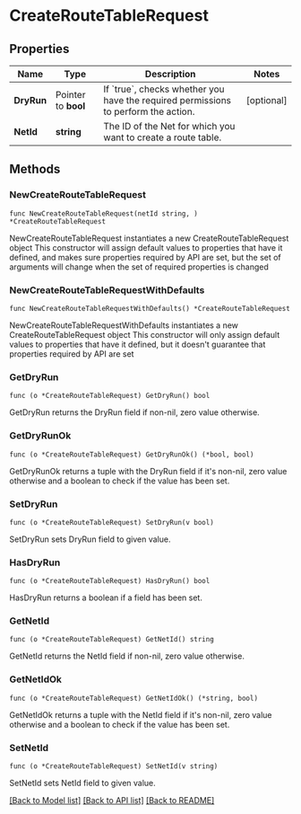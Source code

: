 # CreateRouteTableRequest

## Properties

Name | Type | Description | Notes
------------ | ------------- | ------------- | -------------
**DryRun** | Pointer to **bool** | If &#x60;true&#x60;, checks whether you have the required permissions to perform the action. | [optional] 
**NetId** | **string** | The ID of the Net for which you want to create a route table. | 

## Methods

### NewCreateRouteTableRequest

`func NewCreateRouteTableRequest(netId string, ) *CreateRouteTableRequest`

NewCreateRouteTableRequest instantiates a new CreateRouteTableRequest object
This constructor will assign default values to properties that have it defined,
and makes sure properties required by API are set, but the set of arguments
will change when the set of required properties is changed

### NewCreateRouteTableRequestWithDefaults

`func NewCreateRouteTableRequestWithDefaults() *CreateRouteTableRequest`

NewCreateRouteTableRequestWithDefaults instantiates a new CreateRouteTableRequest object
This constructor will only assign default values to properties that have it defined,
but it doesn't guarantee that properties required by API are set

### GetDryRun

`func (o *CreateRouteTableRequest) GetDryRun() bool`

GetDryRun returns the DryRun field if non-nil, zero value otherwise.

### GetDryRunOk

`func (o *CreateRouteTableRequest) GetDryRunOk() (*bool, bool)`

GetDryRunOk returns a tuple with the DryRun field if it's non-nil, zero value otherwise
and a boolean to check if the value has been set.

### SetDryRun

`func (o *CreateRouteTableRequest) SetDryRun(v bool)`

SetDryRun sets DryRun field to given value.

### HasDryRun

`func (o *CreateRouteTableRequest) HasDryRun() bool`

HasDryRun returns a boolean if a field has been set.

### GetNetId

`func (o *CreateRouteTableRequest) GetNetId() string`

GetNetId returns the NetId field if non-nil, zero value otherwise.

### GetNetIdOk

`func (o *CreateRouteTableRequest) GetNetIdOk() (*string, bool)`

GetNetIdOk returns a tuple with the NetId field if it's non-nil, zero value otherwise
and a boolean to check if the value has been set.

### SetNetId

`func (o *CreateRouteTableRequest) SetNetId(v string)`

SetNetId sets NetId field to given value.



[[Back to Model list]](../README.md#documentation-for-models) [[Back to API list]](../README.md#documentation-for-api-endpoints) [[Back to README]](../README.md)


